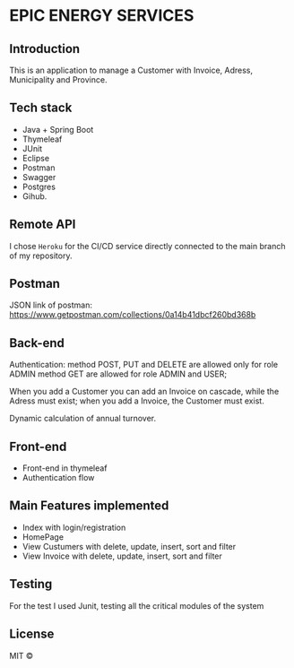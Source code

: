# EPIC ENERGY SERVICES

## Introduction
This is an application to manage a Customer with Invoice, Adress, Municipality and Province.

## Tech stack
- Java + Spring Boot
- Thymeleaf
- JUnit
- Eclipse
- Postman
- Swagger
- Postgres
- Gihub.

## Remote API
I chose `Heroku` for the CI/CD service directly connected to the main branch of my repository.

## Postman
JSON link of postman:	https://www.getpostman.com/collections/0a14b41dbcf260bd368b

## Back-end
Authentication: method POST, PUT and DELETE are allowed only for role ADMIN
				method GET are allowed for role ADMIN and USER;
				
When you add a Customer you can add an Invoice on cascade, while the Adress must exist;
when you add a Invoice, the Customer must exist.

Dynamic calculation of annual turnover.

## Front-end
- Front-end in thymeleaf
- Authentication flow

## Main Features implemented
- Index with login/registration
- HomePage 
- View Custumers with delete, update, insert, sort and filter
- View Invoice with delete, update, insert, sort and filter

## Testing
For the test I used Junit, testing all the critical modules of the system

## License
MIT ©